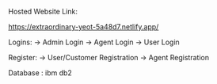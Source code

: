 Hosted Website Link:

https://extraordinary-yeot-5a48d7.netlify.app/

Logins: -> Admin Login -> Agent Login -> User Login

Register: -> User/Customer Registration -> Agent Registration

Database : ibm db2
